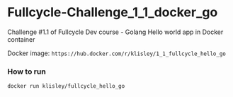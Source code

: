 # Fullcycle-Challenge_1_1_docker_go
Challenge #1.1 of Fullcycle Dev course - Golang Hello world app in Docker container

Docker image: `https://hub.docker.com/r/klisley/1_1_fullcycle_hello_go`

### How to run
```
docker run klisley/fullcycle_hello_go
```



